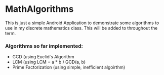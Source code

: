 # MathAlgorithms

This is just a simple Android Application to demonstrate some algorithms to use in my discrete mathematics class.  This will be added to throughout the term.

### Algorithms so far implemented:
* GCD (using Euclid's Algorithm
* LCM (using LCM = a * b / GCD(a, b)
* Prime Factorization (using simple, inefficient algoirthm)
